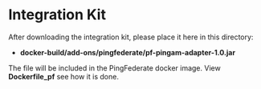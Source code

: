 # Integration Kit

After downloading the integration kit, please place it here in this directory:

- **docker-build/add-ons/pingfederate/pf-pingam-adapter-1.0.jar**

The file will be included in the PingFederate docker image. View **Dockerfile_pf** see how it is done.
